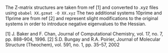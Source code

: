 The Z-matrix structures are taken from ref [1] and converted to .xyz files using
`obabel XX.gzmat -O XX.xyz`
The two additional systems 10prime and 11prime are from ref [2] and represent slight modifications
to the original systems in order to introduce negative eigenvalues to the Hessian.

[1] J. Baker and F. Chan, Journal of Computational Chemistry, vol. 17, no. 7, pp. 888–904, 1996.
[2] S.D. Bungay and R.A. Poirier, Journal of Molecular Structure (Theochem), vol. 591, no. 1, pp. 35–57, 2002
